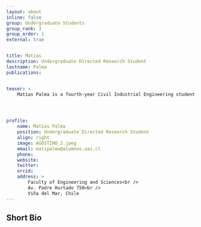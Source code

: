 ```yaml
---
layout: about
inline: false
group: Undergraduate Students
group_rank: 3
group_order: 1
external: true


title: Matías 
description: Undergraduate Directed Research Student
lastname: Palma
publications: 


teaser: >
    Matías Palma is a fourth-year Civil Industrial Engineering student at Universidad Adolfo Ibáñez in Chile. His research focuses on public health logistics, particularly the Home Health Care Scheduling and Routing Problem. Under the direction of Prof. Jorge Acuña, he is currently optimizing the allocation and scheduling of home health services to improve efficiency and patient outcomes. The project is being carried out in collaboration with a CESFAM in Peñalolén, Santiago.




profile:
    name: Matías Palma
    position: Undergraduate Directed Research Student
    align: right
    image: AGOSTINO_2.jpeg
    email: matipalma@alumnos.uai.cl
    phone: 
    website: 
    twitter: 
    orcid: 
    address: >
        Faculty of Engineering and Sciences<br />
        Av. Padre Hurtado 750<br />        
        Viña del Mar, Chile
---
```




## Short Bio


